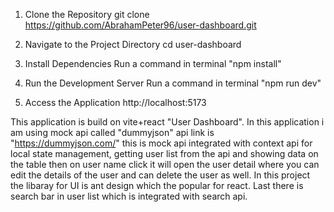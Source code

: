 1. Clone the Repository
   git clone https://github.com/AbrahamPeter96/user-dashboard.git

2. Navigate to the Project Directory
   cd user-dashboard

3. Install Dependencies
   Run a command in terminal "npm install"

4. Run the Development Server
   Run a command in terminal "npm run dev"

5. Access the Application
   http://localhost:5173


This application is build on vite+react "User Dashboard". In this application i am using mock api called "dummyjson" api link is "https://dummyjson.com/" this is mock api integrated with context api for local state management, getting user list from the api and showing data on the table then on user name click it will open the user detail where you can edit the details of the user and can delete the user as well. In this project the libaray for UI is ant design which the popular for react. Last there is search bar in user list which is integrated with search api.  
